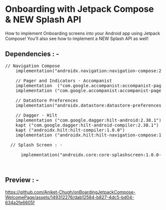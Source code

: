# Onboarding with Jetpack Compose & NEW Splash API

How to implement Onboarding screens into your Android app using Jetpack Compose! You'll also see how to implement a NEW Splash API as well!

## Dependencies : - 
<pre>
// Navigation Compose
    implementation("androidx.navigation:navigation-compose:2.5.0-alpha02")

    // Pager and Indicators - Accompanist
    implementation  ("com.google.accompanist:accompanist-pager:0.28.0")
    implementation ("com.google.accompanist:accompanist-pager-indicators:0.28.0")

    // DataStore Preferences
    implementation("androidx.datastore:datastore-preferences:1.0.0")

    // Dagger - Hilt
    implementation ("com.google.dagger:hilt-android:2.38.1")
    kapt ("com.google.dagger:hilt-android-compiler:2.38.1")
    kapt ("androidx.hilt:hilt-compiler:1.0.0")
    implementation ("androidx.hilt:hilt-navigation-compose:1.0.0")

  // Splash Screen : - 

      implementation("androidx.core:core-splashscreen:1.0.0-alpha02")


</pre>

## Preview : -



https://github.com/Aniket-Chugh/onBoardingJetpackCompose-WelcomePage/assets/149312276/dab12584-b827-4dc5-bd04-634a2fe6605f


